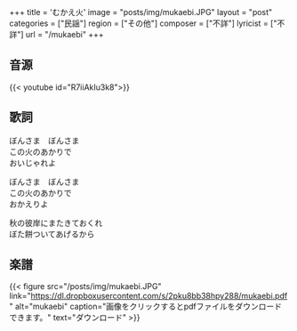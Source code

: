 +++
title = 'むかえ火'
image = "posts/img/mukaebi.JPG"
layout = "post"
categories = ["民謡"]
region = ["その他"]
composer = ["不詳"]
lyricist = ["不詳"]
url = "/mukaebi"
+++

## 音源
{{< youtube id="R7iiAkIu3k8">}}

## 歌詞
ぼんさま　ぼんさま  
この火のあかりで  
おいじゃれよ

ぼんさま　ぼんさま  
この火のあかりで  
おかえりよ

秋の彼岸にまたきておくれ  
ぼた餅ついてあげるから

## 楽譜
{{< figure src="/posts/img/mukaebi.JPG" link="https://dl.dropboxusercontent.com/s/2pku8bb38hpy288/mukaebi.pdf" alt="mukaebi" caption="画像をクリックするとpdfファイルをダウンロードできます。" text="ダウンロード" >}}